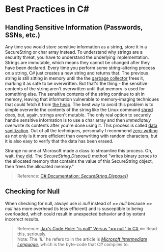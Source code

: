 # Best Practices in C#

## Handling Sensitive Information (Passwords, SSNs, etc.)
Any time you would store sensitive information as a string, store it in a SecureString or char array instead. 
To understand why strings are a security threat, you have to understand the underlying implementation. 
Strings are immutable, which means they cannot be changed after they have been declared. 
Every time you perform some string-altering process on a string, C# just creates a new string and returns that. 
The previous string is still sitting in memory until the the [garbage collector](https://docs.microsoft.com/en-us/dotnet/standard/garbage-collection/fundamentals) frees it,
marking it as safe to be overwritten. But that's the thing - the sensitive contents of the string aren't overwritten until that memory is used for something else. 
The sensitive contents of the string continue to sit in memory, leaving that information vulnerable to memory-imaging techniques that could fetch it from [the heap](https://icarus.cs.weber.edu/~dab/cs1410/textbook/4.Pointers/memory.html).
The best way to avoid this problem is to simple overwrite the contents of the string like the Linux command [shred](https://en.wikipedia.org/wiki/Shred_(Unix)) does, but, again, strings aren't mutable.
The only real option to securely handle sensitive information is to use a char array and then _immediately_ overwrite its contents after you're done using it.
This process is called [data sanitization](https://www.lifewire.com/data-sanitization-methods-2626133). Out of all the techniques, personally I recommend [zero-writing](https://www.lifewire.com/data-sanitization-methods-2626133#write-zero)
as not only is it more efficient than overwriting with random characters, but it is also easy to verify that the data has been erased. <br />

Strange no one at Microsoft made a class to streamline this process. Oh, wait, [they did](https://docs.microsoft.com/en-us/dotnet/api/system.security.securestring?view=net-5.0).
The _SecureString.Dispose()_ method "writes binary zeroes to the allocated memory that contains the value of this SecureString object, then frees the allocated memory."  <br />
> Reference: [C# Documentation: _SecureString.Dispose()_](https://docs.microsoft.com/en-us/dotnet/api/system.security.securestring.dispose?view=net-5.0#remarks)

## Checking for Null
When checking for null, always use _is null_ instead of _== null_ because _== null_ has more overhead (is less efficient) and is susceptible to being overloaded,
which could result in unexpected behavior and by extent incorrect results.
> Reference: [Jax's Code Hole: "is null" Versus "== null" in C# ](https://www.gullberg.tk/blog/is-null-versus-null-in-c/) <== Read this, seriously. <br />
> Note: The '_IL_' he refers to in the article is [_Microsoft Intermediate Language_](https://en.wikipedia.org/wiki/Common_Intermediate_Language), which is the byte-code that C# compiles to.
